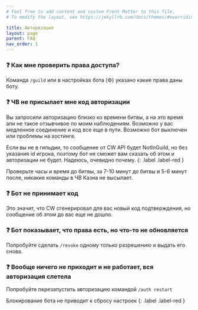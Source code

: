 ```yaml
---
# Feel free to add content and custom Front Matter to this file.
# To modify the layout, see https://jekyllrb.com/docs/themes/#overriding-theme-defaults

title: Авторизация  
layout: page
parent: FAQ
nav_order: 1 
---
```


### ❓ Как мне проверить права доступа?

Команда `/guild` или в настройках бота (⚙️) указано какие права даны боту.

### ❓ ЧВ не присылает мне код авторизации 

Вы запросили авторизацию близко ко времени битвы, а на это время апи не такое отзывчивое по моим наблюдениям. Возможно у вас медленное соединение и код все еще в пути. Возможно бот выключен или проблемы на хостинге. 

Eсли вы не в гильдии, то сообщение от CW API будет NotInGuild, но без указания id игрока, поэтому бот не сможет вам сказать об этом и авторизации не будет. Надеюсь, очевидно почему. 
{: .label .label-red }

Проверьте часы и время до битвы, за 7-10 минут до битвы и 5-6 минут после, никакие команды в ЧВ Казна не высылает. 

### ❓ Бот не принимает код 

Это значит, что CW сгенерировал для вас новый код подтверждения, но сообщение об этом до вас еще не дошло.

### ❓ Бот показывает, что права есть, но что-то не обновляется

Попробуйте сделать `/revoke` одному только разрешению и выдать его снова. 

### ❓ Вообще ничего не приходит и не работает, вся авторизация слетела

Попробуйте перезапустить авторизацию командой `/auth restart` 

Блокирование бота не приводит к сбросу настроек 
{: .label .label-red }

